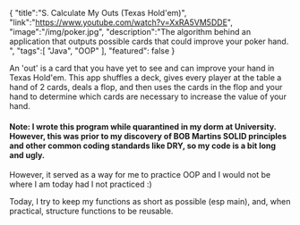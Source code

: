 {
    "title":"S. Calculate My Outs (Texas Hold'em)",
    "link":"https://www.youtube.com/watch?v=XxRA5VM5DDE",
    "image":"/img/poker.jpg",
    "description":"The algorithm behind an application that outputs possible cards that could improve your poker hand. ",
    "tags":[
          "Java",
          "OOP"
        ],
    "featured": false
}


An 'out' is a card that you have yet to see and can improve your hand in Texas Hold'em. 
This app shuffles a deck, gives every player at the table a hand of 2 cards, deals a flop, and then uses the cards in the flop and your hand to determine which cards are necessary to increase the value of your hand. 

#### Note: I wrote this program while quarantined in my dorm at University. However, this was prior to my discovery of BOB Martins SOLID principles and other common coding standards like DRY, so my code is a bit long and ugly.
However, it served as a way for me to practice OOP and I would not be where I am today had I not practiced :)


Today, I try to keep my functions as short as possible (esp main), and, when practical, structure functions to be reusable.

